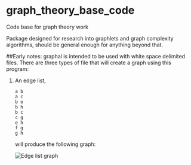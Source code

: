# graph_theory_base_code
Code base for graph theory work

Package designed for research into graphlets and graph complexity algorithms,
should be general enough for anything beyond that.

##Early notes:
graphal is intended to be used with white space delimited files.
There are three types of file that will create a graph using this program:
1) An edge list,
    ```
    a b
    a c
    b e
    b h
    b c
    c g
    e h
    f g
    g h
   ```
   will produce the following graph:
   
   ![Edge list graph](https://github.com/Cveitch/graph_theory_base_code/blob/master/graphal/graphal_tests/adj_matrix_graph_example.png)
   